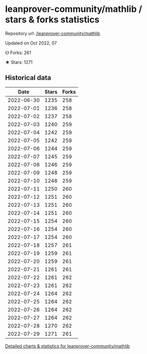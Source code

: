 # leanprover-community/mathlib / stars & forks statistics

Repository url: [/leanprover-community/mathlib](https://github.com/leanprover-community/mathlib)

Updated on Oct 2022, 07

☋ Forks: 261

★ Stars: 1271

## Historical data
| Date | Stars | Forks |
|------|-------|-------|
| 2022-06-30 | 1235 | 258 | 
| 2022-07-01 | 1236 | 258 | 
| 2022-07-02 | 1237 | 258 | 
| 2022-07-03 | 1240 | 259 | 
| 2022-07-04 | 1242 | 259 | 
| 2022-07-05 | 1242 | 259 | 
| 2022-07-06 | 1244 | 259 | 
| 2022-07-07 | 1245 | 259 | 
| 2022-07-08 | 1246 | 259 | 
| 2022-07-09 | 1248 | 259 | 
| 2022-07-10 | 1248 | 259 | 
| 2022-07-11 | 1250 | 260 | 
| 2022-07-12 | 1251 | 260 | 
| 2022-07-13 | 1251 | 260 | 
| 2022-07-14 | 1251 | 260 | 
| 2022-07-15 | 1254 | 260 | 
| 2022-07-16 | 1254 | 260 | 
| 2022-07-17 | 1254 | 260 | 
| 2022-07-18 | 1257 | 261 | 
| 2022-07-19 | 1259 | 261 | 
| 2022-07-20 | 1259 | 261 | 
| 2022-07-21 | 1261 | 261 | 
| 2022-07-22 | 1261 | 262 | 
| 2022-07-23 | 1261 | 262 | 
| 2022-07-24 | 1264 | 262 | 
| 2022-07-25 | 1264 | 262 | 
| 2022-07-26 | 1264 | 262 | 
| 2022-07-27 | 1264 | 262 | 
| 2022-07-28 | 1270 | 262 | 
| 2022-07-29 | 1271 | 261 | 


[Detailed charts & statistics for leanprover-community/mathlib](https://reviewgithub.com/rep/leanprover-community/mathlib)
